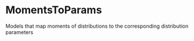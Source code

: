 # MomentsToParams
Models that map moments of distributions to the corresponding distribution parameters
